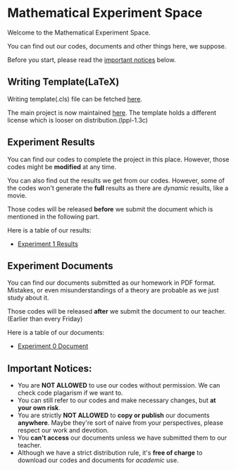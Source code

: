 # Mathematical Experiment Space

Welcome to the Mathematical Experiment Space. 

You can find out our codes, documents and other things here, we suppose.

Before you start, please read the [important notices](https://github.com/T0nyX1ang/Mathematical-Experiment/blob/master/README.md#important-notices) below.

## Writing Template(LaTeX)
Writing template(.cls) file can be fetched [here](./raw/master/template/mathexpthesis.cls).

The main project is now maintained [here](https://github.com/T0nyX1ang/WHU-MathExpThesis). The template holds a different license which is looser on distribution.(lppl-1.3c)

## Experiment Results
You can find our codes to complete the project in this place. However, those codes might be **modified** at any time.

You can also find out the results we get from our codes. However, some of the codes won't generate the **full** results as there are *dynamic* results, like a movie.

Those codes will be released **before** we submit the document which is mentioned in the following part.

Here is a table of our results:
* [Experiment 1 Results](./blob/master/exp1/experiment1.html)

## Experiment Documents
You can find our documents submitted as our homework in PDF format. Mistakes, or even misunderstandings of a theory are probable as we just study about it.

Those codes will be released **after** we submit the document to our teacher.(Earlier than every Friday)

Here is a table of our documents:
* [Experiment 0 Document](./raw/master/exp0/exp0.pdf)

## Important Notices:
* You are **NOT ALLOWED** to use our codes without permission. We can check code plagarism if we want to.
* You can still refer to our codes and make necessary changes, but **at your own risk**.
* You are strictly **NOT ALLOWED** to **copy or publish** our documents **anywhere**. Maybe they're sort of naive from your perspectives, please respect our work and devotion.
* You **can't access** our documents unless we have submitted them to our teacher.
* Although we have a strict distribution rule, it's **free of charge** to download our codes and documents for *academic* use.
